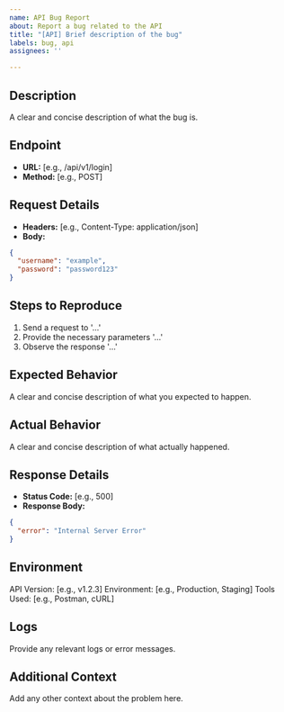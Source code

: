 ```yaml
---
name: API Bug Report
about: Report a bug related to the API
title: "[API] Brief description of the bug"
labels: bug, api
assignees: ''

---
```


## **Description**
A clear and concise description of what the bug is.

## **Endpoint**
- **URL:** [e.g., /api/v1/login]
- **Method:** [e.g., POST]

## **Request Details**
- **Headers:** [e.g., Content-Type: application/json]
- **Body:** 
```json
{
  "username": "example",
  "password": "password123"
}
```

## **Steps to Reproduce**
1. Send a request to '...'
2. Provide the necessary parameters '...'
3. Observe the response '...'

## **Expected Behavior**
A clear and concise description of what you expected to happen.

## **Actual Behavior**
A clear and concise description of what actually happened.

## **Response Details**
- **Status Code:** [e.g., 500]
- **Response Body:**
```json
{
  "error": "Internal Server Error"
}
```

## **Environment**
API Version: [e.g., v1.2.3]
Environment: [e.g., Production, Staging]
Tools Used: [e.g., Postman, cURL]

## **Logs**
Provide any relevant logs or error messages.

## **Additional Context**
Add any other context about the problem here.
